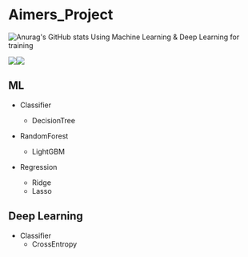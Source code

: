 # Aimers_Project  
![Anurag's GitHub stats](https://github-readme-stats.vercel.app/api?username=사용자ID&show_icons=true&theme=radical)
Using Machine Learning & Deep Learning for training  

<img src="https://img.shields.io/badge/Python-3776AB?style=flat&logo=Python&logoColor=white"/><img src="https://img.shields.io/badge/PyTorch-EE4C2C?style=flat&logo=PyTorch&logoColor=white"/>

  
  
## ML
- Classifier
  - DecisionTree
- RandomForest
  - LightGBM

- Regression
  - Ridge
  - Lasso

## Deep Learning
- Classifier
  - CrossEntropy
